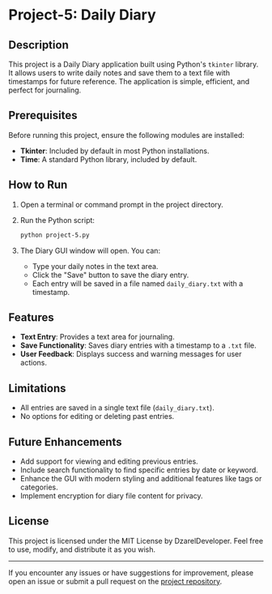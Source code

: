 # Project-5: Daily Diary

## Description
This project is a Daily Diary application built using Python's `tkinter` library. It allows users to write daily notes and save them to a text file with timestamps for future reference. The application is simple, efficient, and perfect for journaling.

## Prerequisites
Before running this project, ensure the following modules are installed:

- **Tkinter**: Included by default in most Python installations.
- **Time**: A standard Python library, included by default.

## How to Run
1. Open a terminal or command prompt in the project directory.

2. Run the Python script:

    ```bash
    python project-5.py
    ```

3. The Diary GUI window will open. You can:
   - Type your daily notes in the text area.
   - Click the "Save" button to save the diary entry.
   - Each entry will be saved in a file named `daily_diary.txt` with a timestamp.

## Features
- **Text Entry**: Provides a text area for journaling.
- **Save Functionality**: Saves diary entries with a timestamp to a `.txt` file.
- **User Feedback**: Displays success and warning messages for user actions.

## Limitations
- All entries are saved in a single text file (`daily_diary.txt`).
- No options for editing or deleting past entries.

## Future Enhancements
- Add support for viewing and editing previous entries.
- Include search functionality to find specific entries by date or keyword.
- Enhance the GUI with modern styling and additional features like tags or categories.
- Implement encryption for diary file content for privacy.

## License
This project is licensed under the MIT License by DzarelDeveloper. Feel free to use, modify, and distribute it as you wish.

---
If you encounter any issues or have suggestions for improvement, please open an issue or submit a pull request on the [project repository](https://github.com/DzarelDeveloper).
